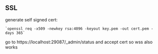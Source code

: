 ## SSL

generate self signed cert:
    
    `openssl req -x509 -newkey rsa:4096 -keyout key.pem -out cert.pem -days 365`

go to https://localhost:29087/_admin/status and accept cert so wss also works
